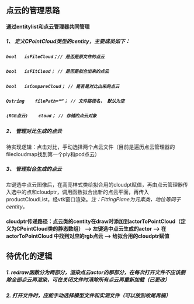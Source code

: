 ## 点云的管理思路

#### 通过entitylist和点云管理器共同管理

##### 1、 定义CPointCloud类型的centity，主要成员如下：

##### 		`bool	isFileCloud；// 是否是原文件的点云`

##### 		`bool	isFitCloud； // 是否是拟合出来的点云`

##### 		`bool	isCompareCloud； // 是否是对比出来的点云`

##### 		`Qstring	filePath=“”； // 文件路径名， 默认为空`

##### 		`(RGB点云)	cloud； // 存储的点云对象`

##### 2、 管理对比生成的点云

待实现逻辑：点击对比，手动选择两个点云文件（目前是遍历点云管理器的filecloudmap找到第一个ply和pcd点云）

##### 3、 管理拟合生成的点云

左键选中点云图像后，在高亮样式类给拟合用的cloudpt赋值，再由点云管理器传入选中的点和cloudptr，调用函数拟合出新的点云平面，再传入productCloudList，经vtk窗口渲染。*注：FittingPlane为元素类，地位等同于centity。*

#### cloudptr传递路径：点云类的centity在draw时添加到actorToPointCloud（定义为CPointCloud类的静态数组） --> 左键选中点云生成的actor --> 在actorToPointCloud 中找到对应的rgb点云 --> 给拟合用的cloudptr赋值



## 待优化的逻辑

##### 1.	redraw函数分为两部分，渲染点云actor的那部分，在每次打开文件不应该删除全部点云再渲染，可在关闭文件时清除所有点云再重新加载（*已更改*）

##### 2.   打开文件时，应能手动选择模型文件和实测文件（可以放到收尾再搞）







